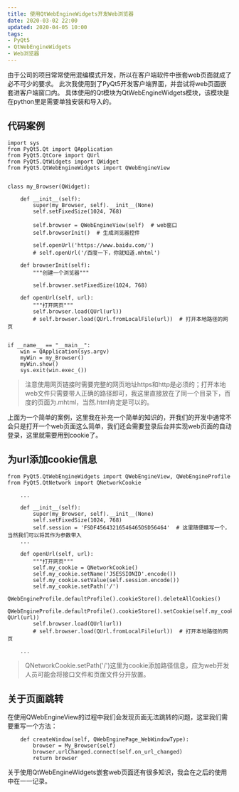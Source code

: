 ```yaml
---
title: 使用QtWebEngineWidgets开发Web浏览器
date: 2020-03-02 22:00
updated: 2020-04-05 10:00
tags:
- PyQt5
- QtWebEngineWidgets
- Web浏览器
---
```


由于公司的项目常常使用混编模式开发，所以在客户端软件中嵌套web页面就成了必不可少的要求。
此次我使用到了PyQt5开发客户端界面，并尝试将web页面嵌套进客户端窗口内。
具体使用的Qt模块为QtWebEngineWidgets模块，该模块是在python里是需要单独安装和导入的。

## 代码案例
```
import sys
from PyQt5.Qt import QApplication
from PyQt5.QtCore import QUrl
from PyQt5.QtWidgets import QWidget
from PyQt5.QtWebEngineWidgets import QWebEngineView


class my_Browser(QWidget):

    def __init__(self):
        super(my_Browser, self).__init__(None)
        self.setFixedSize(1024, 768)

        self.browser = QWebEngineView(self)  # web窗口
        self.browserInit()  # 生成浏览器控件

        self.openUrl('https://www.baidu.com/')
        # self.openUrl('/百度一下，你就知道.mhtml')

    def browserInit(self):
        """创建一个浏览器"""

        self.browser.setFixedSize(1024, 768)

    def openUrl(self, url):
        """打开网页"""
        self.browser.load(QUrl(url))
        # self.browser.load(QUrl.fromLocalFile(url))  # 打开本地路径的网页


if __name__ == "__main__":
    win = QApplication(sys.argv)
    myWin = my_Browser()
    myWin.show()
    sys.exit(win.exec_())
```
>注意使用网页链接时需要完整的网页地址https和http是必须的；打开本地web文件只需要带人正确的路径即可，我这里直接放在了同一个目录下，百度的页面为.mhtml，当然.html肯定是可以的。

上面为一个简单的案例，这里我在补充一个简单的知识的，开我们的开发中通常不会只是打开一个web页面这么简单，我们还会需要登录后台并实现web页面的自动登录，这里就需要用到cookie了。

## 为url添加cookie信息
```
from PyQt5.QtWebEngineWidgets import QWebEngineView, QWebEngineProfile
from PyQt5.QtNetwork import QNetworkCookie

	...

    def __init__(self):
        super(my_Browser, self).__init__(None)
        self.setFixedSize(1024, 768)
        self.session = 'FSDF45643216546465DSD56464'  # 这里随便瞎写一个，当然我们可以将其作为参数带入
	...

    def openUrl(self, url):
        """打开网页"""
        self.my_cookie = QNetworkCookie()
        self.my_cookie.setName('JSESSIONID'.encode())
        self.my_cookie.setValue(self.session.encode())
        self.my_cookie.setPath('/')
        QWebEngineProfile.defaultProfile().cookieStore().deleteAllCookies()
        QWebEngineProfile.defaultProfile().cookieStore().setCookie(self.my_cookie, QUrl(url))
        self.browser.load(QUrl(url))
        # self.browser.load(QUrl.fromLocalFile(url))  # 打开本地路径的网页
		
	...
```
>QNetworkCookie.setPath('/')这里为cookie添加路径信息，应为web开发人员可能会将接口文件和页面文件分开放置。

## 关于页面跳转
在使用QWebEngineView的过程中我们会发现页面无法跳转的问题，这里我们需要重写一个方法：
```
    def createWindow(self, QWebEnginePage_WebWindowType):
        browser = My_Browser(self)
        browser.urlChanged.connect(self.on_url_changed)
        return browser
```

关于使用QtWebEngineWidgets嵌套web页面还有很多知识，我会在之后的使用中在一一记录。